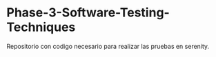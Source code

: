 # Phase-3-Software-Testing-Techniques
Repositorio con codigo necesario para realizar las pruebas en serenity.
